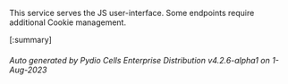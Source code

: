 






This service serves the JS user-interface. Some endpoints require additional Cookie management.

[:summary]

###### Auto generated by Pydio Cells Enterprise Distribution v4.2.6-alpha1 on 1-Aug-2023
